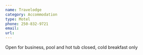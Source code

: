 ```yaml
---
name: Travelodge
category: Accommodation
type: Motel
phone: 250-832-9721
email: 
url: 
---
```


Open for business, pool and hot tub closed, cold breakfast only